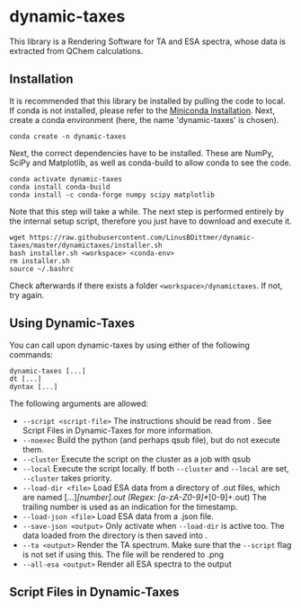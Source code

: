 # dynamic-taxes

This library is a Rendering Software for TA and ESA spectra, whose data is extracted from QChem calculations. 

## Installation
It is recommended that this library be installed by pulling the code to local. If conda is not installed, please refer to the [Miniconda Installation](https://docs.conda.io/en/latest/miniconda.html). Next, create a conda environment (here, the name 'dynamic-taxes' is chosen).

```
conda create -n dynamic-taxes
```

Next, the correct dependencies have to be installed. These are NumPy, SciPy and Matplotlib, as well as conda-build to allow conda to see the code.

```
conda activate dynamic-taxes
conda install conda-build
conda install -c conda-forge numpy scipy matplotlib
```

Note that this step will take a while. The next step is performed entirely by the internal setup script, therefore you just have to download and execute it.

```
wget https://raw.githubusercontent.com/LinusBDittmer/dynamic-taxes/master/dynamictaxes/installer.sh
bash installer.sh <workspace> <conda-env>
rm installer.sh
source ~/.bashrc
```

Check afterwards if there exists a folder `<workspace>/dynamictaxes`. If not, try again.  

## Using Dynamic-Taxes
You can call upon dynamic-taxes by using either of the following commands:

```
dynamic-taxes [...]
dt [...]
dyntax [...]
```
The following arguments are allowed:

- `--script <script-file>` The instructions should be read from <script-file>. See Script Files in Dynamic-Taxes for more information.
- `--noexec` Build the python (and perhaps qsub file), but do not execute them.
- `--cluster` Execute the script on the cluster as a job with qsub
- `--local` Execute the script locally. If both `--cluster` and `--local` are set, `--cluster` takes priority.
- `--load-dir <file>` Load ESA data from a directory of .out files, which are named [...]_[number].out (Regex: [a-zA-Z0-9]*_[0-9]+\.out) The trailing number is used as an indication for the timestamp.
- `--load-json <file>` Load ESA data from a .json file.
- `--save-json <output>` Only activate when `--load-dir` is active too. The data loaded from the directory is then saved into <output>.
- `--ta <output>` Render the TA spectrum. Make sure that the `--script` flag is not set if using this. The file will be rendered to <output>.png
- `--all-esa <output>` Render all ESA spectra to the output
  
## Script Files in Dynamic-Taxes
